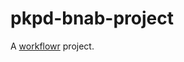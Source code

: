 # pkpd-bnab-project

A [workflowr][] project.

[workflowr]: https://github.com/jdblischak/workflowr
